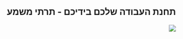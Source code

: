 <?php require("../../entete.php");?> <?php require("../../base.php");?> <?php require("../../fonctions.php");?>

<div id="corps" class="rtl" dir="rtl">

<h2>תחנת העבודה שלכם בידיכם - תרתי משמע</h2>

<img src="Images/earth.png" />

</div>
<?php require("../../license_he.php");?>


